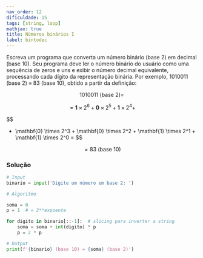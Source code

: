 ```yaml
---
nav_order: 12
dificuldade: 15
tags: [string, loop]
mathjax: true
title: Números binários I
label: bintodec
---
```


Escreva um programa que converta um número binário (base 2) em decimal (base 10). Seu programa deve ler o número binário do usuário como uma sequência de zeros e uns e exibir o número decimal equivalente, processando cada dígito da representação binária. Por exemplo, 1010011 (base 2) $\equiv$ 83 (base 10), obtido a partir da definição:

$$
1010011 \text{ (base 2)} =
$$

$$
= \mathbf{1} \times 2^6 +
\mathbf{0} \times 2^5 +
\mathbf{1} \times 2^4 +
$$

$$
+ \mathbf{0} \times 2^3 +
\mathbf{0} \times 2^2 +
\mathbf{1} \times 2^1 +
\mathbf{1} \times 2^0 =
$$

$$
= 83 \text{ (base 10)}
$$

<!-- more -->

### Solução

```python
# Input
binario = input('Digite um número em base 2: ')

# Algoritmo

soma = 0
p = 1  # = 2**expoente

for digito in binario[::-1]:  # slicing para inverter a string
    soma = soma + int(digito) * p
    p = 2 * p

# Output
print(f'{binario} (base 10) = {soma} (base 2)')

```
